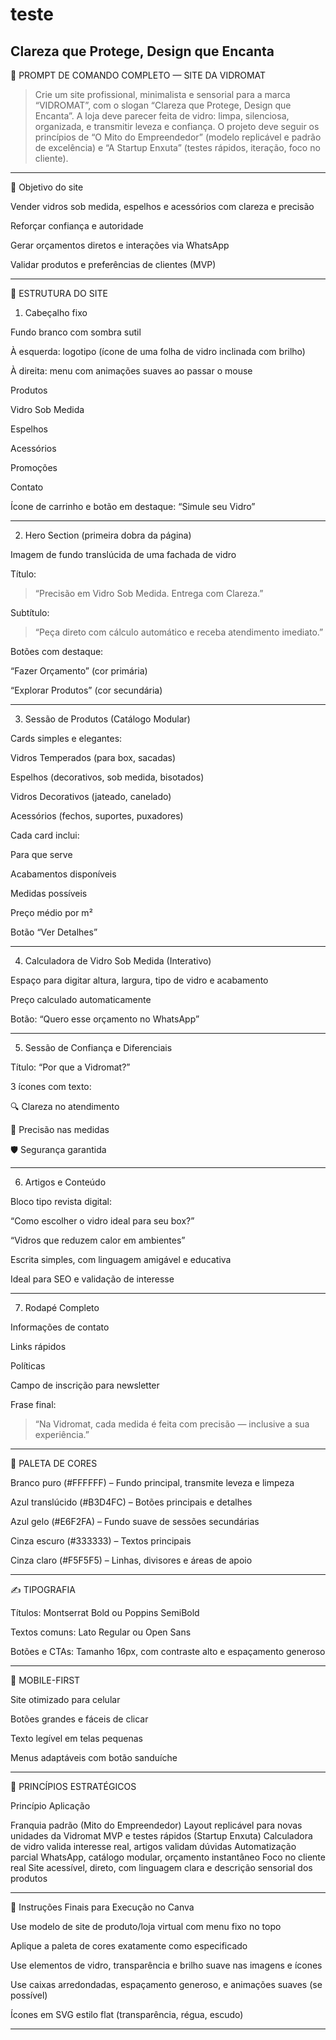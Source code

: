 # teste
Clareza que Protege, Design que Encanta
---

🔧 PROMPT DE COMANDO COMPLETO — SITE DA VIDROMAT

> Crie um site profissional, minimalista e sensorial para a marca “VIDROMAT”, com o slogan “Clareza que Protege, Design que Encanta”. A loja deve parecer feita de vidro: limpa, silenciosa, organizada, e transmitir leveza e confiança. O projeto deve seguir os princípios de “O Mito do Empreendedor” (modelo replicável e padrão de excelência) e “A Startup Enxuta” (testes rápidos, iteração, foco no cliente).




---

🎯 Objetivo do site

Vender vidros sob medida, espelhos e acessórios com clareza e precisão

Reforçar confiança e autoridade

Gerar orçamentos diretos e interações via WhatsApp

Validar produtos e preferências de clientes (MVP)



---

🧭 ESTRUTURA DO SITE

1. Cabeçalho fixo

Fundo branco com sombra sutil

À esquerda: logotipo (ícone de uma folha de vidro inclinada com brilho)

À direita: menu com animações suaves ao passar o mouse

Produtos

Vidro Sob Medida

Espelhos

Acessórios

Promoções

Contato


Ícone de carrinho e botão em destaque: “Simule seu Vidro”



---

2. Hero Section (primeira dobra da página)

Imagem de fundo translúcida de uma fachada de vidro

Título:

> “Precisão em Vidro Sob Medida. Entrega com Clareza.”



Subtítulo:

> “Peça direto com cálculo automático e receba atendimento imediato.”



Botões com destaque:

“Fazer Orçamento” (cor primária)

“Explorar Produtos” (cor secundária)




---

3. Sessão de Produtos (Catálogo Modular)

Cards simples e elegantes:

Vidros Temperados (para box, sacadas)

Espelhos (decorativos, sob medida, bisotados)

Vidros Decorativos (jateado, canelado)

Acessórios (fechos, suportes, puxadores)


Cada card inclui:

Para que serve

Acabamentos disponíveis

Medidas possíveis

Preço médio por m²

Botão “Ver Detalhes”




---

4. Calculadora de Vidro Sob Medida (Interativo)

Espaço para digitar altura, largura, tipo de vidro e acabamento

Preço calculado automaticamente

Botão: “Quero esse orçamento no WhatsApp”



---

5. Sessão de Confiança e Diferenciais

Título: “Por que a Vidromat?”

3 ícones com texto:

🔍 Clareza no atendimento

📏 Precisão nas medidas

🛡 Segurança garantida




---

6. Artigos e Conteúdo

Bloco tipo revista digital:

“Como escolher o vidro ideal para seu box?”

“Vidros que reduzem calor em ambientes”


Escrita simples, com linguagem amigável e educativa

Ideal para SEO e validação de interesse



---

7. Rodapé Completo

Informações de contato

Links rápidos

Políticas

Campo de inscrição para newsletter

Frase final:

> “Na Vidromat, cada medida é feita com precisão — inclusive a sua experiência.”





---

🎨 PALETA DE CORES

Branco puro (#FFFFFF) – Fundo principal, transmite leveza e limpeza

Azul translúcido (#B3D4FC) – Botões principais e detalhes

Azul gelo (#E6F2FA) – Fundo suave de sessões secundárias

Cinza escuro (#333333) – Textos principais

Cinza claro (#F5F5F5) – Linhas, divisores e áreas de apoio



---

✍ TIPOGRAFIA

Títulos: Montserrat Bold ou Poppins SemiBold

Textos comuns: Lato Regular ou Open Sans

Botões e CTAs: Tamanho 16px, com contraste alto e espaçamento generoso



---

📱 MOBILE-FIRST

Site otimizado para celular

Botões grandes e fáceis de clicar

Texto legível em telas pequenas

Menus adaptáveis com botão sanduíche



---

🧠 PRINCÍPIOS ESTRATÉGICOS

Princípio	Aplicação

Franquia padrão (Mito do Empreendedor)	Layout replicável para novas unidades da Vidromat
MVP e testes rápidos (Startup Enxuta)	Calculadora de vidro valida interesse real, artigos validam dúvidas
Automatização parcial	WhatsApp, catálogo modular, orçamento instantâneo
Foco no cliente real	Site acessível, direto, com linguagem clara e descrição sensorial dos produtos



---

🧩 Instruções Finais para Execução no Canva

Use modelo de site de produto/loja virtual com menu fixo no topo

Aplique a paleta de cores exatamente como especificado

Use elementos de vidro, transparência e brilho suave nas imagens e ícones

Use caixas arredondadas, espaçamento generoso, e animações suaves (se possível)

Ícones em SVG estilo flat (transparência, régua, escudo)



---
